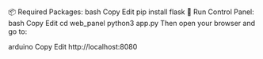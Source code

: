 📦 Required Packages:
bash
Copy
Edit
pip install flask
🧪 Run Control Panel:
bash
Copy
Edit
cd web_panel
python3 app.py
Then open your browser and go to:

arduino
Copy
Edit
http://localhost:8080

